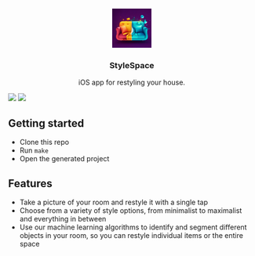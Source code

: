 <a name="readme-top"></a>

<div align="center">
  <a href="https://github.com/github_username/repo_name">
    <img src="App/Resources/Assets.xcassets/AppIcon.appiconset/ios-marketing.png" alt="Logo" width="80" height="80">
  </a>

<h3 align="center">StyleSpace</h3>
  <p align="center">
    iOS app for restyling your house.
  </p>
</div>

<p>
<img src="https://img.shields.io/badge/License-GPL3-blue.svg" />
<img src="https://img.shields.io/badge/Platforms-iOS-3876D3.svg" />
</p>

## Getting started
- Clone this repo
- Run `make`
- Open the generated project

## Features
- Take a picture of your room and restyle it with a single tap
- Choose from a variety of style options, from minimalist to maximalist and everything in between
- Use our machine learning algorithms to identify and segment different objects in your room, so you can restyle individual items or the entire space

